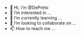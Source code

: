 - 👋 Hi, I’m @DePreto
- 👀 I’m interested in ...
- 🌱 I’m currently learning ...
- 💞️ I’m looking to collaborate on ...
- 📫 How to reach me ...

<!---
DePreto/DePreto is a ✨ special ✨ repository because its `README.md` (this file) appears on your GitHub profile.
You can click the Preview link to take a look at your changes.
--->
